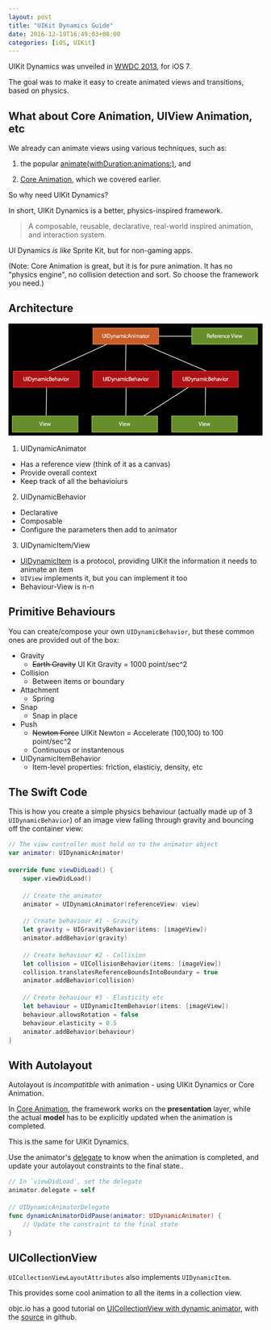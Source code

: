 ```yaml
---
layout: post
title: "UIKit Dynamics Guide"
date: 2016-12-19T16:49:03+08:00
categories: [iOS, UIKit]
---
```


UIKit Dynamics was unveiled in [WWDC 2013](https://developer.apple.com/videos/play/wwdc2013/206/), for iOS 7.

The goal was to make it easy to create animated views and transitions, based on physics.


## What about Core Animation, UIView Animation, etc

We already can animate views using various techniques, such as:

1. the popular [animate(withDuration:animations:)](https://developer.apple.com/reference/uikit/uiview/1622418-animate), and

2. [Core Animation](/2016/12/16/core-animation-guide/), which we covered earlier.

So why need UIKit Dynamics?

In short, UIKit Dynamics is a better, physics-inspired framework.

> A composable, reusable, declarative, real-world inspired animation, and interaction system.

UI Dynamics _is like_ Sprite Kit, but for non-gaming apps.

(Note: Core Animation is great, but it is for pure animation. It has no "physics engine", no collision detection and sort. So choose the framework you need.)


## Architecture

![UIKit Dynamic Architecture Diagram](/images/uikit-dynamic-architecture.png)

1. UIDynamicAnimator
  - Has a reference view (think of it as a canvas)
  - Provide overall context 
  - Keep track of all the behavioiurs
2. UIDynamicBehavior
  - Declarative
  - Composable
  - Configure the parameters then add to animator
3. UIDynamicItem/View
  - [UIDynamicItem](https://developer.apple.com/reference/uikit/uidynamicitem) is a protocol, providing UIKit the information it needs to animate an item
  - `UIView` implements it, but you can implement it too
  - Behaviour-View is n-n


## Primitive Behaviours

You can create/compose your own `UIDynamicBehavior`, but these common ones are provided out of the box:

- Gravity
  - ~~Earth Gravity~~ UI Kit Gravity = 1000 point/sec^2
- Collision
  - Between items or boundary
- Attachment
  - Spring
- Snap
  - Snap in place
- Push
  - ~~Newton Force~~ UIKit Newton = Accelerate (100,100) to 100 point/sec^2
  - Continuous or instantenous
- UIDynamicItemBehavior
  - Item-level properties: friction, elasticiy, density, etc


## The Swift Code

This is how you create a simple physics behaviour (actually made up of 3 `UIDynamicBehavior`) of an image view falling through gravity and bouncing off the container view:

```swift
// The view controller must hold on to the animator object
var animator: UIDynamicAnimator!

override func viewDidLoad() {
    super.viewDidLoad()

    // Create the animator
    animator = UIDynamicAnimator(referenceView: view)

    // Create behaviour #1 - Gravity
    let gravity = UIGravityBehavior(items: [imageView])
    animator.addBehavior(gravity)

    // Create behaviour #2 - Collision
    let collision = UICollisionBehavior(items: [imageView])
    collision.translatesReferenceBoundsIntoBoundary = true
    animator.addBehavior(collision)

    // Create behaviour #3 - Elasticity etc
    let behaviour = UIDynamicItemBehavior(items: [imageView])
    behaviour.allowsRotation = false
    behaviour.elasticity = 0.5
    animator.addBehavior(behaviour)
}
```


## With Autolayout

Autolayout is _incompatitble_ with animation - using UIKit Dynamics or Core Animation.

In [Core Animation](/2016/12/16/core-animation-guide/), the framework works on the **presentation** layer, while the actual **model** has to be explicitly updated when the animation is completed.

This is the same for UIKit Dynamics.

Use the animator's [delegate](https://developer.apple.com/reference/uikit/uidynamicanimatordelegate#//apple_ref/occ/intfm/UIDynamicAnimatorDelegate/dynamicAnimatorDidPause) to know when the animation is completed, and update your autolayout constraints to the final state..

```swift
// In `viewDidLoad`, set the delegate
animator.delegate = self
  
// UIDynamicAnimatorDelegate
func dynamicAnimatorDidPause(animator: UIDynamicAnimator) {
    // Update the constraint to the final state
}
```

## UICollectionView

`UICollectionViewLayoutAttributes` also implements `UIDynamicItem`.

This provides some cool animation to all the items in a collection view.

objc.io has a good tutorial on [UICollectionView with dynamic animator](https://www.objc.io/issues/5-ios7/collection-views-and-uidynamics/), with the [source](https://github.com/ashfurrow/ASHSpringyCollectionView/blob/master/ASHSpringyCollectionView/ASHSpringyCollectionViewFlowLayout.m) in github.
